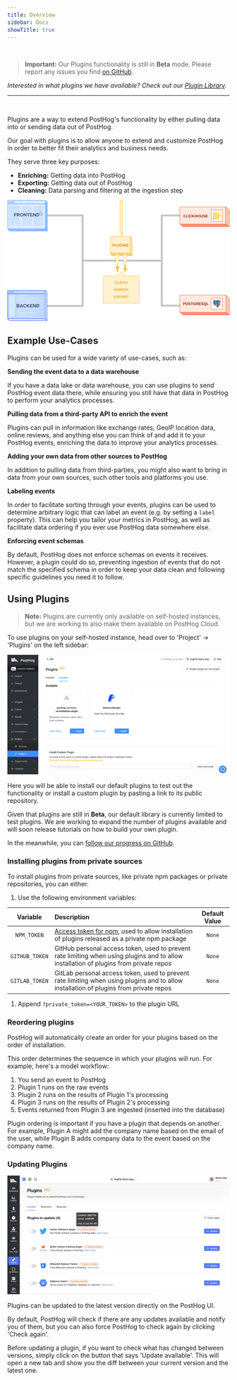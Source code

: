 ```yaml
---
title: Overview
sidebar: Docs
showTitle: true
---
```

<br />

> **Important:** Our Plugins functionality is still in **Beta** mode. Please report any issues you find [on GitHub](https://github.com/PostHog/posthog/issues). 

_Interested in what plugins we have available? Check out our [Plugin Library](/plugins)._

<hr /><br />

Plugins are a way to extend PostHog's functionality by either pulling data into or sending data out of PostHog. 

Our goal with plugins is to allow anyone to extend and customize PostHog in order to better fit their analytics and business needs. 

They serve three key purposes:

- **Enriching:** Getting data into PostHog
- **Exporting:** Getting data out of PostHog
- **Cleaning:** Data parsing and filtering at the ingestion step

![Plugins Diagram](../images/../../images/plugins-diagram.svg)

## Example Use-Cases

Plugins can be used for a wide variety of use-cases, such as:

**Sending the event data to a data warehouse**

If you have a data lake or data warehouse, you can use plugins to send PostHog event data there, while ensuring you still have that data in PostHog to perform your analytics processes.

**Pulling data from a third-party API to enrich the event**

Plugins can pull in information like exchange rates, GeoIP location data, online reviews, and anything else you can think of and add it to your PostHog events, enriching the data to improve your analytics processes.
 
**Adding your own data from other sources to PostHog**

In addition to pulling data from third-parties, you might also want to bring in data from your own sources, such other tools and platforms you use. 

**Labeling events**

In order to facilitate sorting through your events, plugins can be used to determine arbitrary logic that can label an event (e.g. by setting a `label` property). This can help you tailor your metrics in PostHog, as well as facilitate data ordering if you ever use PostHog data somewhere else.

**Enforcing event schemas**

By default, PostHog does not enforce schemas on events it receives. However, a plugin could do so, preventing ingestion of events that do not match the specified schema in order to keep your data clean and following specific guidelines you need it to follow.

## Using Plugins

> **Note:** Plugins are currently only available on self-hosted instances, but we are working to also make them available on PostHog Cloud.

To use plugins on your self-hosted instance, head over to 'Project' -> 'Plugins' on the left sidebar:

![Plugins Screenshot](../../images/blog/array/plugins.png)

Here you will be able to install our default plugins to test out the functionality or install a custom plugin by pasting a link to its public repository. 

Given that plugins are still in **Beta**, our default library is currently limited to test plugins. We are working to expand the number of plugins available and will soon release tutorials on how to build your own plugin. 

In the meanwhile, you can [follow our progress on GitHub](https://github.com/PostHog/posthog/issues/1896).

### Installing plugins from private sources

To install plugins from private sources, like private npm packages or private repositories, you can either:

1. Use the following environment variables:

| Variable                   | Description                           | Default Value         |
| :------------------------: | :------------------------------------ | :-------------------: |
| `NPM_TOKEN`| [Access token for npm](https://docs.npmjs.com/about-access-tokens), used to allow installation of plugins released as a private npm package                                 | `None`
| `GITHUB_TOKEN`| GitHub personal access token, used to prevent rate limiting when using plugins and to allow installation of plugins from private repos                      | `None`
| `GITLAB_TOKEN`| GitLab personal access token, used to prevent rate limiting when using plugins and to allow installation of plugins from private repos                      | `None`


1. Append `?private_token=<YOUR_TOKEN>` to the plugin URL

### Reordering plugins

PostHog will automatically create an order for your plugins based on the order of installation.

This order determines the sequence in which your plugins will run. For example, here's a model workflow:

1. You send an event to PostHog
2. Plugin 1 runs on the raw events
3. Plugin 2 runs on the results of Plugin 1's processing
4. Plugin 3 runs on the results of Plugin 2's processing
5. Events returned from Plugin 3 are ingested (inserted into the database)

Plugin ordering is important if you have a plugin that depends on another. For example, Plugin A might add the company name based on the email of the user, while Plugin B adds company data to the event based on the company name.
### Updating Plugins

![Plugins Update Screenshot](../../images/plugin-update.png)

Plugins can be updated to the latest version directly on the PostHog UI.

By default, PostHog will check if there are any updates available and notify you of them, but you can also force PostHog to check again by clicking 'Check again'.

Before updating a plugin, if you want to check what has changed between versions, simply click on the button that says 'Update available'. This will open a new tab and show you the diff between your current version and the latest one. 